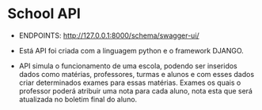 # School API

- ENDPOINTS: http://127.0.0.1:8000/schema/swagger-ui/

- Está API foi criada com a linguagem python e o framework DJANGO.

- API simula o funcionamento de uma escola, podendo ser inseridos dados como matérias, professores, turmas e alunos e com esses dados criar determinados exames para essas matérias. Exames os quais o professor poderá atribuir uma nota para cada aluno, nota esta que será atualizada no boletim final do aluno.

